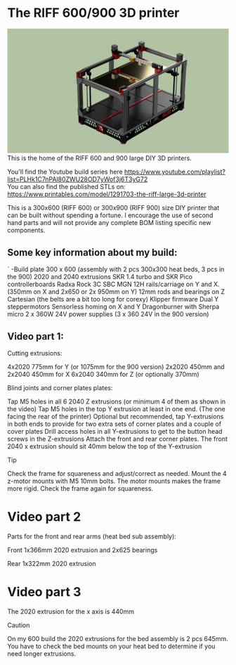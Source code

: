 # The RIFF 600/900 3D printer
![CAD model](render1.png)
This is the home of the RIFF 600 and 900 large DIY 3D printers.

You'll find the Youtube build series here https://www.youtube.com/playlist?list=PLHk1C7nPAl80ZWU28OD7yWof3j6T3yG72  
You can also find the published STLs on: https://www.printables.com/model/1291703-the-riff-large-3d-printer

This is a 300x600 (RIFF 600) or 300x900 (RIFF 900) size DIY printer that can be built without spending a fortune. I encourage the use of second hand parts and will not provide any complete BOM listing specific new components. 

## Some key information about my build:

` -Build plate 300 x 600 (assembly with 2 pcs 300x300 heat beds, 3 pcs in the 900) 
2020 and 2040 extrusions 
SKR 1.4 turbo and SKR Pico controllerboards 
Radxa Rock 3C SBC 
MGN 12H rails/carriage on Y and X. (350mm on X and 2x650 or 2x 950mm on Y)
12mm rods and bearings on Z 
Cartesian (the belts are a bit too long for corexy) 
Klipper firmware 
Dual Y steppermotors
Sensorless homing on X and Y 
Dragonburner with Sherpa micro 
2 x 360W 24V power supplies (3 x 360 24V in the 900 version)


## Video part 1:

Cutting extrusions:

4x2020 775mm for Y (or 1075mm for the 900 version)
2x2020 450mm and 2x2040 450mm for X
6x2040 340mm for Z (or optionally 370mm)

Blind joints and corner plates plates:

Tap M5 holes in all 6 2040 Z extrusions (or minimum 4 of them as shown in the video)
Tap M5 holes in the top Y extrusion at least in one end. (The one facing the rear of the printer) 
Optional but recommended, tap Y-extrusions in both ends to provide for two extra sets of corner plates and a couple of cover plates
Drill access holes in all Y-extrusions to get to the button head screws in the Z-extrusions
Attach the front and rear corner plates. The front 2040 x extrusion should sit 40mm below the top of the Y-extrusion

>[!TIP]
>Check the frame for squareness and adjust/correct  as needed.
>Mount the 4 z-motor mounts with M5 10mm bolts. The motor mounts makes the frame more rigid. Check the frame again for squareness.

# Video part 2
Parts for the front and rear arms (heat bed sub assembly):

Front 1x366mm 2020 extrusion and 2x625 bearings

Rear 1x322mm 2020 extrusion

# Video part 3
The 2020 extrusion for the x axis is 440mm

> [!CAUTION]
> On my 600 build the 2020 extrusions for the bed assembly is 2 pcs 645mm. You have to check the bed mounts on your heat bed to determine if you need longer extrusions.
